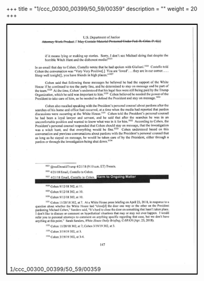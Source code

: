 +++
title = "1/ccc_00300_00399/50_59/00359"
description = ""
weight = 20
+++

<table style="border:2px solid black;max-width:800px;max-height:800px;" 
><tr><td>
<img class="center-fit-jpg"
src="/jpg_/jpg_mueller_report_searchable_359.jpg">
1/ccc_00300_00399/50_59/00359
</img></td></tr></table>
